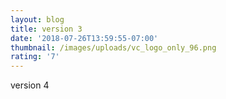 ```yaml
---
layout: blog
title: version 3
date: '2018-07-26T13:59:55-07:00'
thumbnail: /images/uploads/vc_logo_only_96.png
rating: '7'
---
```

version 4
